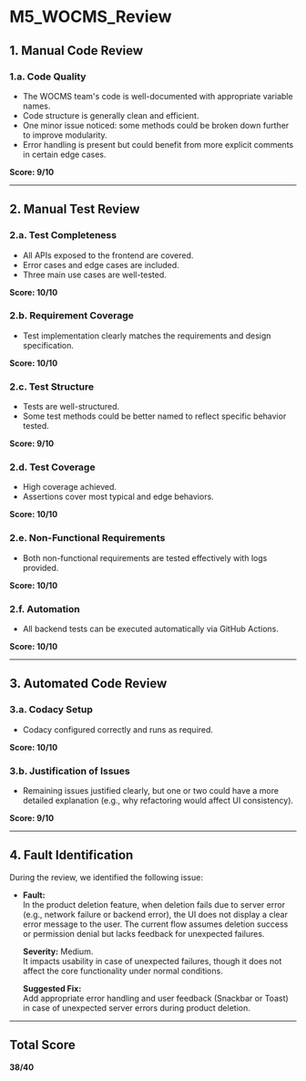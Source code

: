 # M5_WOCMS_Review

## 1. Manual Code Review

### 1.a. Code Quality
- The WOCMS team's code is well-documented with appropriate variable names.
- Code structure is generally clean and efficient.
- One minor issue noticed: some methods could be broken down further to improve modularity.
- Error handling is present but could benefit from more explicit comments in certain edge cases.

**Score: 9/10**

---

## 2. Manual Test Review

### 2.a. Test Completeness
- All APIs exposed to the frontend are covered.
- Error cases and edge cases are included.
- Three main use cases are well-tested.

**Score: 10/10**

### 2.b. Requirement Coverage
- Test implementation clearly matches the requirements and design specification.

**Score: 10/10**

### 2.c. Test Structure
- Tests are well-structured.
- Some test methods could be better named to reflect specific behavior tested.

**Score: 9/10**

### 2.d. Test Coverage
- High coverage achieved.
- Assertions cover most typical and edge behaviors.

**Score: 10/10**

### 2.e. Non-Functional Requirements
- Both non-functional requirements are tested effectively with logs provided.

**Score: 10/10**

### 2.f. Automation
- All backend tests can be executed automatically via GitHub Actions.

**Score: 10/10**

---

## 3. Automated Code Review

### 3.a. Codacy Setup
- Codacy configured correctly and runs as required.

**Score: 10/10**

### 3.b. Justification of Issues
- Remaining issues justified clearly, but one or two could have a more detailed explanation (e.g., why refactoring would affect UI consistency).

**Score: 9/10**

---

## 4. Fault Identification

During the review, we identified the following issue:

- **Fault:**  
  In the product deletion feature, when deletion fails due to server error (e.g., network failure or backend error), the UI does not display a clear error message to the user. The current flow assumes deletion success or permission denial but lacks feedback for unexpected failures.
  
  **Severity:** Medium.  
  It impacts usability in case of unexpected failures, though it does not affect the core functionality under normal conditions.
  
  **Suggested Fix:**  
  Add appropriate error handling and user feedback (Snackbar or Toast) in case of unexpected server errors during product deletion.

---

## Total Score

**38/40**

